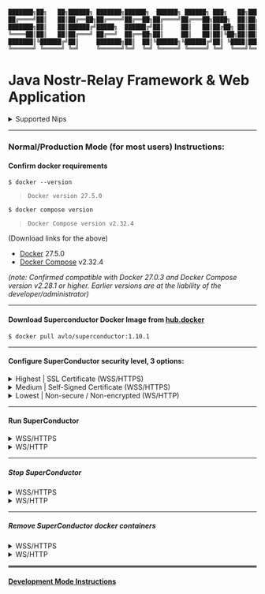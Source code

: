 ```java
███████╗██╗   ██╗██████╗ ███████╗██████╗  ██████╗ ██████╗ ███╗   ██╗██████╗ ██╗   ██╗ ██████╗████████╗ ██████╗ ██████╗
██╔════╝██║   ██║██╔══██╗██╔════╝██╔══██╗██╔════╝██╔═══██╗████╗  ██║██╔══██╗██║   ██║██╔════╝╚══██╔══╝██╔═══██╗██╔══██╗
███████╗██║   ██║██████╔╝█████╗  ██████╔╝██║     ██║   ██║██╔██╗ ██║██║  ██║██║   ██║██║        ██║   ██║   ██║██████╔╝
╚════██║██║   ██║██╔═══╝ ██╔══╝  ██╔══██╗██║     ██║   ██║██║╚██╗██║██║  ██║██║   ██║██║        ██║   ██║   ██║██╔══██╗
███████║╚██████╔╝██║     ███████╗██║  ██║╚██████╗╚██████╔╝██║ ╚████║██████╔╝╚██████╔╝╚██████╗   ██║   ╚██████╔╝██║  ██║
╚══════╝ ╚═════╝ ╚═╝     ╚══════╝╚═╝  ╚═╝ ╚═════╝ ╚═════╝ ╚═╝  ╚═══╝╚═════╝  ╚═════╝  ╚═════╝   ╚═╝    ╚═════╝ ╚═╝  ╚═╝
```
# Java Nostr-Relay Framework & Web Application
  

<details>
  <summary>Supported Nips</summary>
  <ul>  
      - [NIP-01](https://nostr-nips.com/nip-01) (Basic protocol & Standard Tags)
      - [NIP-02](https://nostr-nips.com/nip-02) (Contact List and Petnames)
      - [NIP-03](https://nostr-nips.com/nip-03) (OpenTimestamps Attestations for Events)
      - [NIP-04](https://nostr-nips.com/nip-04) (Encrypted Direct Message)
      - [NIP-05](https://nostr-nips.com/nip-05) (DNS-based internet identifiers)
      - [NIP-06](https://nostr-nips.com/nip-06) (Basic key derivation from mnemonic seed phrase)
      - [NIP-07](https://nostr-nips.com/nip-07) (window.nostr capability for web browsers)
      - [NIP-08](https://nostr-nips.com/nip-08) (Handling Mentions)
      - [NIP-10](https://nostr-nips.com/nip-10) (Marked "e" tags)
      - [NIP-11](https://nostr-nips.com/nip-11) (Relay Information Document)
      - [NIP-12](https://nostr-nips.com/nip-12) (Generic Tag Queries)
      - [NIP-14](https://nostr-nips.com/nip-14) (Subject tag in Text events)
      - [NIP-16](https://nostr-nips.com/nip-16) (Event treatment)
      - [NIP-18](https://nostr-nips.com/nip-18) (Reposts)
      - [NIP-19](https://nostr-nips.com/nip-19) (Bech-32 encoded entities)
      - [NIP-20](https://nostr-nips.com/nip-20) (Command Results)
      - [NIP-21](https://nostr-nips.com/nip-21) (URI scheme)
      - [NIP-22](https://nostr-nips.com/nip-22) (Event "created_at" limits)
      - [NIP-25](https://nostr-nips.com/nip-25) (Reactions)
      - [NIP-27](https://nostr-nips.com/nip-27) (Text Note References)
      - [NIP-28](https://nostr-nips.com/nip-28) (Public Chat)
      - [NIP-30](https://nostr-nips.com/nip-30) (Custom Emoji)
      - [NIP-31](https://nostr-nips.com/nip-31) (Unknown event kinds)
      - [NIP-33](https://nostr-nips.com/nip-33) (Parameterized Replaceable Events)
      - [NIP-36](https://nostr-nips.com/nip-36) (Sensitive Content / Content Warning)
      - [NIP-38](https://nostr-nips.com/nip-38) (User Statuses)
      - [NIP-39](https://nostr-nips.com/nip-39) (External Identities in Profiles)
      - [NIP-42](https://nostr-nips.com/nip-42) (Authentication of clients to relays)
      - [NIP-46](https://nostr-nips.com/nip-46) (Nostr Connect)
      - [NIP-48](https://nostr-nips.com/nip-48) (Proxy Tags)
      - [NIP-52](https://nostr-nips.com/nip-52) (Calendar Events)
      - [NIP-53](https://nostr-nips.com/nip-53) (Live Activities)
      - [NIP-56](https://nostr-nips.com/nip-56) (Reporting)
      - [NIP-57](https://nostr-nips.com/nip-57) (Lightning Zaps)
      - [NIP-58](https://nostr-nips.com/nip-58) (Badges)
      - [NIP-89](https://nostr-nips.com/nip-89) (Recommended Application Handlers)
      - [NIP-99](https://nostr-nips.com/nip-99) (Classified Listings)
      - used by [Barchetta](https://github.com/avlo/barchetta) Smart-Contract Negotiation Protocol (in progress) atop [Bitcoin](https://en.wikipedia.org/wiki/Bitcoin) [Lightning-Network](https://en.wikipedia.org/wiki/Lightning_Network) [RGB](https://rgb.tech/)
    </ul>
</details>  

----
### Normal/Production Mode (for most users) Instructions:
#### Confirm docker requirements

    $ docker --version
>     Docker version 27.5.0
    $ docker compose version
>     Docker Compose version v2.32.4

(Download links for the above)
- [Docker](https://hub.docker.com/_/docker) 27.5.0
- [Docker Compose](https://docs.docker.com/compose/install/) v2.32.4

_(note: Confirmed compatible with Docker 27.0.3 and Docker Compose version v2.28.1 or higher.  Earlier versions are at the liability of the developer/administrator)_

----

#### Download Superconductor Docker Image from [hub.docker](https://hub.docker.com/repository/docker/avlo/superconductor-app/tags)
    $ docker pull avlo/superconductor:1.10.1

----

#### Configure SuperConductor security level, 3 options:

<details>
  <summary>Highest | SSL Certificate (WSS/HTTPS)</summary>
  <ul>
    <li><a href="https://www.websitebuilderexpert.com/building-websites/how-to-get-an-ssl-certificate/">Obtain</a> an SSL certificate</li>
    <li><a href="https://www.baeldung.com/java-import-cer-certificate-into-keystore">Install</a> the certificate</li>
    <li>Download <a href="src/main/resources/application-prod_wss.properties.properties">application-prod_wss.properties</a> file & configure <a href="src/main/resources/application-prod_wss.properties.properties?plain=1#L6,8,L11-L15"> SSL settings</a></li>
    <li>Download <a href="docker-compose-prod_wss.yml">docker-compose-prod_wss.yml</a> file <i>(and optionally <a href="docker-compose-prod_wss.yml?plain=1#L10,32,L36-L37">edit relevant parameters</a> as applicable)</i></li>
  </ul>
</details>

<details>
  <summary>Medium | Self-Signed Certificate (WSS/HTTPS)</summary>
  <ul>
    <li><a href="https://www.baeldung.com/openssl-self-signed-cert">Create </a>a Self-Signed Certificate</li>
	<li><a href="https://www.baeldung.com/java-import-cer-certificate-into-keystore">Install</a> the certificate</li>
	<li>Download <a href="src/main/resources/application-prod_wss.properties.properties">application-prod_wss.properties</a> file & configure <a href="src/main/resources/application-prod_wss.properties.properties?plain=1#L6,8,L11-L15"> SSL settings</a></li>
    <li>Download <a href="docker-compose-prod_wss.yml">docker-compose-prod_wss.yml</a> file <i>(and optionally <a href="docker-compose-prod_wss.yml?plain=1#L10,32,L36-L37">edit relevant parameters</a> as applicable)</i></li>
  </ul>
</details> 

<details>
  <summary>Lowest | Non-secure / Non-encrypted (WS/HTTP)</summary>
  <ul>
    <li>Security-related configuration(s) not required</li>
    <li>Download <a href="docker-compose-prod_ws.yml">docker-compose-prod_ws.yml</a> file <i>(and optionally <a href="docker-compose-prod_ws.yml?plain=1#L10,32,L36-L37">edit relevant parameters</a> as applicable)</i></li>
  </ul>
</details>

----

#### Run SuperConductor

<details>
  <summary>WSS/HTTPS</summary>  

run without logging:

    docker compose -f docker-compose-prod_wss.yml up 

run with container logging displayed to console:  

    docker compose -f docker-compose-prod_wss.yml up --abort-on-container-failure --attach-dependencies

run with docker logging displayed to console:  

    docker compose -f docker-compose-prod_wss.yml up -d && dcls | grep 'superconductor-app' | awk '{print $1}' | xargs docker logs -f
</details> 

<details>
  <summary>WS/HTTP</summary>  

run without logging:

    docker compose -f docker-compose-prod_ws.yml up 

run with container logging displayed to console:

    docker compose -f docker-compose-prod_ws.yml up --abort-on-container-failure --attach-dependencies

run with docker logging displayed to console:

    docker compose -f docker-compose-prod_ws.yml up -d && dcls | grep 'superconductor-app' | awk '{print $1}' | xargs docker logs -f
</details> 

----

##### Stop SuperConductor

<details>
  <summary>WSS/HTTPS</summary>

    docker compose -f docker-compose-prod_wss.yml stop superconductor superconductor-db
</details> 

<details>
  <summary>WS/HTTP</summary>  

    docker compose -f docker-compose-prod_ws.yml stop superconductor superconductor-db
</details>

----  

##### Remove SuperConductor docker containers

<details>
  <summary>WSS/HTTPS</summary>

    docker compose -f docker-compose-prod_wss.yml down --remove-orphans
</details> 

<details>
  <summary>WS/HTTP</summary>  

    docker compose -f docker-compose-prod_ws.yml down --remove-orphans
</details>

<hr style="border:2px solid grey">

#### [Development Mode Instructions](DEVELOPMENT.md)
